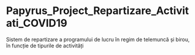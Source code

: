 # Papyrus_Project_Repartizare_Activitati_COVID19
Sistem de repartizare a programului de lucru în regim de telemuncă și birou, în funcție de tipurile de activități
